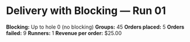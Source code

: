 # Delivery with Blocking — Run 01

**Blocking:** Up to hole 0 (no blocking)
**Groups:** 45
**Orders placed:** 5
**Orders failed:** 9
**Runners:** 1
**Revenue per order:** $25.00